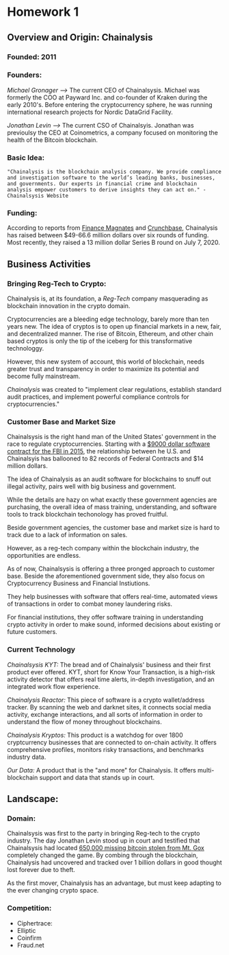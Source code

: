 # Homework 1

## **Overview and Origin: Chainalysis**

### **Founded:** 2011

### **Founders:**
 
 *Michael Gronager -->* The current CEO of Chainalsysis. Michael was formerly the COO at Payward Inc. and co-founder of Kraken during the early 2010's. Before entering the cryptocurrency sphere, he was running international research projects for Nordic DataGrid Facility. 

*Jonathan Levin   -->* The current CSO of Chainalsyis. Jonathan was previoulsy the CEO at Coinometrics, a company focused on monitoring the health of the Bitcoin blockchain. 

### **Basic Idea:**

```"Chainalysis is the blockchain analysis company. We provide compliance and investigation software to the world’s leading banks, businesses, and governments. Our experts in financial crime and blockchain analysis empower customers to derive insights they can act on." -Chainalsysis Website```


### **Funding:**
According to reports from [Finance Magnates](https://www.financemagnates.com/cryptocurrency/news/chainalysis-expands-series-b-funding-with-a-further-13m-funding/) and [Crunchbase](https://www.crunchbase.com/organization/chainalysis/company_financials), Chainalysis has raised between $49-66.6 million dollars over six rounds of funding. Most recently, they raised a 13 million dollar Series B round on July 7, 2020. 


## **Business Activities**

### **Bringing Reg-Tech to Crypto:**

Chainalysis is, at its foundation, a *Reg-Tech* company masquerading as blockchain innovation in the crypto domain. 

Cryptocurrencies are a bleeding edge technology, barely more than ten years new. The idea of cryptos is to open up financial markets in a new, fair, and decentralized manner. The rise of Bitcoin, Ethereum, and other chain based cryptos is only the tip of the iceberg for this transformative technologgy. 

However, this new system of account, this world of blockchain, needs greater trust and transparency in order to maximize its potential and become fully mainstream. 

*Chainalysis* was created to "implement clear regulations, establish standard audit practices, and implement powerful compliance controls for cryptocurrencies."

### **Customer Base and Market Size**

Chainalsysis is the right hand man of the United States' government in the race to regulate cryptocurrencies. Starting with a [$9000 dollar software contract for the FBI in 2015](https://www.coindesk.com/inside-chainalysis-multimillion-dollar-relationship-with-the-us-government), the relationship between he U.S. and Chainalsyis has ballooned to 82 records of Federal Contracts and $14 million dollars. 

The idea of Chainalysis as an audit software for blockchains to snuff out illegal activity, pairs well with big business and government. 

While the details are hazy on what exactly these government agencies are purchasing, the overall idea of mass training, understanding, and software tools to track blockchain techonology has proved fruitful.

Beside government agencies, the customer base and market size is hard to track due to a lack of information on sales. 

However, as a reg-tech company within the blockchain industry, the opportunities are endless. 

As of now, Chainalsysis is offering a three pronged approach to customer base. Beside the aforementioned government side, they also focus on Cryptocurrency Business and Financial Instiutions.

They help businesses with software that offers real-time, automated views of transactions in order to combat money laundering risks.

For financial institutions, they offer software training in understanding crypto activity in order to make sound, informed decisions about existing or future customers. 


### **Current Technology**

*Chainalsysis KYT:* The bread and of Chainalysis' business and their first product ever offered. KYT, short for Know Your Transaction, is a high-risk activity detector that offers real time alerts, in-depth investigation, and an integrated work flow experience. 

*Chainalysis Reactor:* This piece of software is a crypto wallet/address tracker. By scanning the web and darknet sites, it connects social media activity, exchange interactions, and all sorts of information in order to understand the flow of money throughout blockchains. 

*Chainalysis Kryptos:* This product is a watchdog for over 1800 cryptcurrency businesses that are connected to on-chain activity. It offers comprehensive profiles, monitors risky transactions, and benchmarks industry data. 

*Our Data:* A product that is the "and more" for Chainalysis. It offers multi-blockchain support and data that stands up in court. 


## **Landscape**:

### **Domain:**

Chainalsysis was first to the party in bringing Reg-tech to the crypto industry. The day Jonathan Levin stood up in court and testified that Chainalsysis had located [650,000 missing bitcoin stolen from Mt. Gox](https://www.forbes.com/sites/michaeldelcastillo/2019/07/16/cryptocurrency-crimefighter-chainalysis-joins-next-billion-dollar-startups/#73f4d30aace0) completely changed the game. By combing through the blockchain, Chainalysis had uncovered and tracked over 1 billion dollars in good thought lost forever due to theft. 

As the first mover, Chainalysis has an advantage, but must keep adapting to the ever changing crypto space. 

### **Competition:**

- Ciphertrace: 
- Elliptic
- Coinfirm
- Fraud.net


